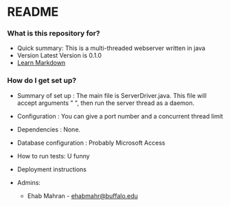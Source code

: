 # README #

### What is this repository for? ###

* Quick summary:
	This is a multi-threaded webserver written in java
* Version
	Latest Version is 0.1.0
* [Learn Markdown](https://bitbucket.org/tutorials/markdowndemo)

### How do I get set up? ###

* Summary of set up : 
	The main file is ServerDriver.java. This file will accept arguments "<portNumber> <threadNum>", then run the server thread as a daemon.
* Configuration : 
        You can give a port number and a concurrent thread limit
* Dependencies : 
		None.
* Database configuration : 
	Probably Microsoft Access
* How to run tests: 
	U funny
* Deployment instructions

* Admins:
	* Ehab Mahran - ehabmahr@buffalo.edu
